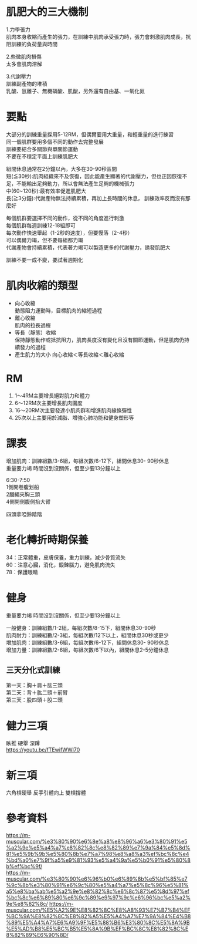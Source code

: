 # 肌肥大的三大機制
1.力學張力  
肌肉本身收縮而產生的張力，在訓練中肌肉承受張力時，張力會刺激肌肉成長，抗阻訓練的負荷量與時間  

2.些微肌肉損傷  
太多會肌肉溶解  

3.代謝壓力  
訓練副產物的堆積  
乳酸、氫離子、無機磷酸、肌酸，另外還有自由基、一氧化氮  

# 要點
大部分的訓練重量採用5-12RM，但偶爾要用大重量，和輕重量的進行練習  
同一個肌群要用多個不同的動作去完整發展  
訓練要結合多關節與單關節運動  
不要在不穩定平面上訓練肌肥大  

組間休息通常在2分鐘以內，大多在30-90秒區間  
短(≦30秒):肌肉組織來不及恢復，因此能產生顯著的代謝壓力，但也正因恢復不足，不能輸出足夠動力，所以會無法產生足夠的機械張力  
中(60~120秒):最有效率促進肌肥大  
長(≧3分鐘):代謝產物無法持續累積，再加上長時間的休息， 訓練效率反而沒有那麼好  

每個肌群要選擇不同的動作，從不同的角度進行刺激  
每個肌群每週訓練12-18組即可  
每次動作快速舉起（1-2秒的速度），但要慢落（2-4秒）    
可以偶爾力竭，但不要每組都力竭    
代謝產物會持續累積，代表著力竭可以製造更多的代謝壓力，誘發肌肥大  

訓練不要一成不變，要試著週期化 

# 肌肉收縮的類型
* 向心收縮  
動態阻力運動時，目標肌肉的縮短過程  
* 離心收縮  
肌肉的拉長過程  
* 等長（靜態）收縮  
保持靜態動作或抵抗阻力，肌肉長度沒有變化且沒有關節運動，但是肌肉仍持續發力的過程  
* 產生肌力的大小
向心收縮＜等長收縮＜離心收縮  

# RM
1. 1～4RM主要增長絕對肌力和體力  
2. 6～12RM次主要增長肌肉圍度  
3. 16～20RM次主要發達小肌肉群和增進肌肉線條彈性  
4. 25次以上主要用於減脂、增強心肺功能和健身塑形等  


#  課表
增加肌肉：訓練組數/3-6組，每組次數/6-12下，組間休息30- 90秒休息  
重量要力竭 時間沒到沒關係，但至少要13分鐘以上  

6:30-7:50  
1側開卷腹划船   
2膕縄夾胸三頭   
4側開側腹側抬大臂   

四頭拿啞鈴踏階   

# 老化轉折時期保養
34：正常體重，皮膚保養，重力訓練，減少骨質流失  
60：注意心臟，消化，鍛鍊腦力，避免肌肉流失  
78：保護眼睛    

# 健身
重量要力竭 時間沒到沒關係，但至少要13分鐘以上  

一般健身：訓練組數/1-2組，每組次數/8-15下，組間休息30-90秒           
肌肉耐力：訓練組數/2-3組，每組次數/12下以上，組間休息30秒或更少  
增加肌肉：訓練組數/3-6組，每組次數/6-12下，組間休息30- 90秒休息  
增加力量：訓練組數/2-6組，每組次數/6下以內，組間休息2-5分鐘休息  

## 三天分化式訓練
第一天：胸＋肩＋肱三頭  
第二天：背＋肱二頭＋前臂  
第三天：股四頭＋股二頭 

# 健力三項
臥推 硬舉 深蹲  
https://youtu.be/fTEwifWWl70  

# 新三項
六角槓硬舉 反手引體向上 雙槓撐體  

# 參考資料
https://m-muscular.com/%e3%80%90%e6%8e%a8%e8%96%a6%e3%80%91%e5%a2%9e%e5%a4%a7%e8%82%8c%e8%82%89%e7%9a%84%e5%8d%81%e5%9b%9b%e5%80%8b%e7%a7%98%e8%a8%a3%ef%bc%8c%e4%bd%a0%e7%9f%a5%e9%81%93%e5%a4%9a%e5%b0%91%e5%80%8b%ef%bc%9f/  
https://m-muscular.com/%e3%80%90%e6%96%b0%e6%89%8b%e5%bf%85%e7%9c%8b%e3%80%91%e6%9c%80%e5%a4%a7%e5%8c%96%e5%81%a5%e8%ba%ab%e5%a2%9e%e8%82%8c%e6%8c%87%e5%8d%97%ef%bc%8c%e6%89%80%e6%9c%89%e9%97%9c%e6%96%bc%e5%a2%9e%e8%82%8c/
https://m-muscular.com/%E5%A2%9E%E8%82%8C%E8%A8%93%E7%B7%B4%EF%BC%9A%E8%82%8C%E8%82%A5%E5%A4%A7%E7%9A%84%E4%B8%89%E5%A4%A7%E6%A9%9F%E5%88%B6%E3%80%8C%E5%8A%9B%E5%AD%B8%E5%BC%B5%E5%8A%9B%EF%BC%8C%E8%82%8C%E8%82%89%E6%90%8D/  
